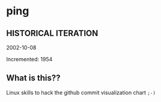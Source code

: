 # ping

## HISTORICAL ITERATION
2002-10-08

Incremented: 1954

## What is this?? 
Linux skills to hack the github commit visualization chart `;-)`
